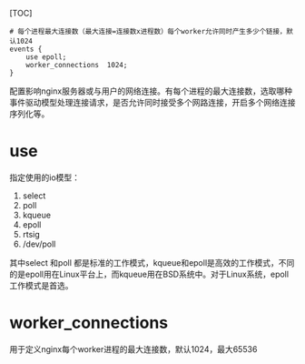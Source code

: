 [TOC]

```
# 每个进程最大连接数（最大连接=连接数x进程数）每个worker允许同时产生多少个链接，默认1024
events {
    use epoll;
    worker_connections  1024;
}
```
配置影响nginx服务器或与用户的网络连接。有每个进程的最大连接数，选取哪种事件驱动模型处理连接请求，是否允许同时接受多个网路连接，开启多个网络连接序列化等。
# use
指定使用的io模型：
1. select
2. poll
3. kqueue
4. epoll
5. rtsig
6. /dev/poll

其中select 和poll 都是标准的工作模式，kqueue和epoll是高效的工作模式，不同的是epoll用在Linux平台上，而kqueue用在BSD系统中。对于Linux系统，epoll工作模式是首选。
# worker_connections
用于定义nginx每个worker进程的最大连接数，默认1024，最大65536